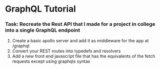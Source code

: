 # GraphQL Tutorial

### Task: Recreate the Rest API that I made for a project in college into a single GraphQL endpoint

1. Create a basic apollo server and add it as middleware for the app at /graphql
2. Convert your REST routes into typedefs and resolvers
3. Add a new front end javascript file that has the equivalents of the fetch requests except using graphqls syntax